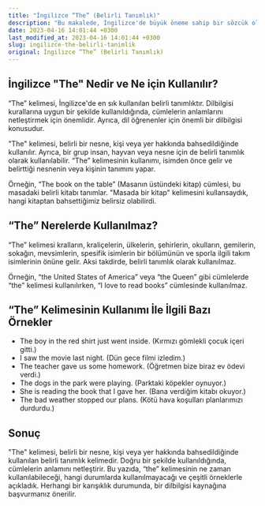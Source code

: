 ```yaml
---
title: "İngilizce “The” (Belirli Tanımlık)"
description: "Bu makalede, İngilizce'de büyük öneme sahip bir sözcük olan “the” hakkında bilgi edineceksiniz. Ne zaman ve nasıl kullanıldığını, hangi durumlarda kullanılmadığını, çeşitli örneklerle açıklayacağız."
date: 2023-04-16 14:01:44 +0300
last_modified_at: 2023-04-16 14:01:44 +0300
slug: ingilizce-the-belirli-tanimlik
original: İngilizce “The” (Belirli Tanımlık)
---
```

## İngilizce "The" Nedir ve Ne için Kullanılır?

“The” kelimesi, İngilizce'de en sık kullanılan belirli tanımlıktır. Dilbilgisi kurallarına uygun bir şekilde kullanıldığında, cümlelerin anlamlarını netleştirmek için önemlidir. Ayrıca, dil öğrenenler için önemli bir dilbilgisi konusudur.

"The" kelimesi, belirli bir nesne, kişi veya yer hakkında bahsedildiğinde kullanılır. Ayrıca, bir grup insan, hayvan veya nesne için de belirli tanımlık olarak kullanılabilir. “The” kelimesinin kullanımı, isimden önce gelir ve belirttiği nesnenin veya kişinin tanımını yapar.

Örneğin, “The book on the table” (Masanın üstündeki kitap) cümlesi, bu masadaki belirli kitabı tanımlar. "Masada bir kitap" kelimesini kullansaydık, hangi kitaptan bahsettiğimiz belirsiz olabilirdi.

## “The” Nerelerde Kullanılmaz?

“The” kelimesi kralların, kraliçelerin, ülkelerin, şehirlerin, okulların, gemilerin, sokağın, mevsimlerin, spesifik isimlerin bir bölümünün ve sporla ilgili takım isimlerinin önüne gelir. Aksi takdirde, belirli tanımlık olarak kullanılmaz.

Örneğin, “the United States of America” veya “the Queen” gibi cümlelerde “the" kelimesi kullanılırken, “I love to read books” cümlesinde kullanılmaz.

## “The” Kelimesinin Kullanımı İle İlgili Bazı Örnekler

- The boy in the red shirt just went inside. (Kırmızı gömlekli çocuk içeri gitti.)
- I saw the movie last night. (Dün gece filmi izledim.)
- The teacher gave us some homework. (Öğretmen bize biraz ev ödevi verdi.)
- The dogs in the park were playing. (Parktaki köpekler oynuyor.)
- She is reading the book that I gave her. (Bana verdiğim kitabı okuyor.)
- The bad weather stopped our plans. (Kötü hava koşulları planlarımızı durdurdu.)

## Sonuç

"The" kelimesi, belirli bir nesne, kişi veya yer hakkında bahsedildiğinde kullanılan belirli tanımlık kelimedir. Doğru bir şekilde kullanıldığında, cümlelerin anlamını netleştirir. Bu yazıda, “the” kelimesinin ne zaman kullanılabileceği, hangi durumlarda kullanılmayacağı ve çeşitli örneklerle açıkladık. Herhangi bir karışıklık durumunda, bir dilbilgisi kaynağına başvurmanız önerilir.
